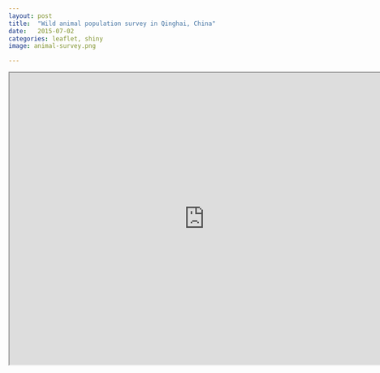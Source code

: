 ```yaml
---
layout: post
title:  "Wild animal population survey in Qinghai, China"
date:   2015-07-02
categories: leaflet, shiny
image: animal-survey.png

---
```


<iframe src="http://51.175.77.204:3839/qinghai/q14" style="width:80vw; height:60vw;"></iframe><br>
